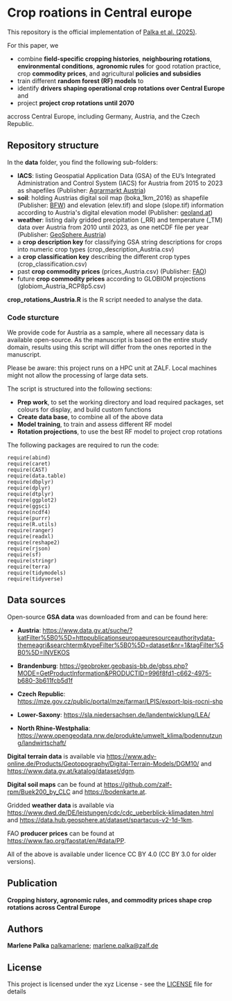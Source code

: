 # Crop roations in Central europe

This repository is the official implementation of [Palka et al. (2025)](https://xyz).

For this paper, we
* combine  __field-specific cropping histories__, __neighbouring rotations__, __environmental conditions__, __agronomic rules__ for good rotation practice, crop __commodity prices__, and agricultural __policies and subsidies__
* train different __random forest (RF) models__ to
* identify __drivers shaping operational crop rotations over Central Europe__ and
* project __project crop rotations until 2070__

accross Central Europe, including Germany, Austria, and the Czech Republic.

## Repository structure

In the __data__ folder, you find the following sub-folders:
* __IACS__: listing Geospatial Application Data (GSA) of the EU’s Integrated Administration and Control System (IACS) for Austria from 2015 to 2023 as shapefiles (Publisher: [Agrarmarkt Austria](https://www.ama.at/))
* __soil__: holding Austrias digital soil map (boka_1km_2016) as shapefile (Publisher: [BFW](https://www.bfw.gv.at/)) and elevation (elev.tif) and slope (slope.tif) information according to Austria's digital elevation model (Publisher: [geoland.at](http://www.geoland.at))
* __weather__: listing daily gridded precipitation (_RR) and temperature (_TM) data over Austria from 2010 until 2023, as one netCDF file per year (Publisher: [GeoSphere Austria](https://www.geosphere.at/))
* a __crop description key__ for classifying GSA string descriptions for crops into numeric crop types (crop_description_Austria.csv)
* a __crop classification key__ describing the different crop types (crop_classification.csv)
* past __crop commodity prices__ (prices_Austria.csv) (Publisher: [FAO](https://www.fao.org/))
* future __crop commodity prices__ according to GLOBIOM projections (globiom_Austria_RCP8p5.csv)

__crop_rotations_Austria.R__ is the R script needed to analyse the data.

### Code sturcture

We provide code for Austria as a sample, where all necessary data is available open-source. As the manuscript is based on the entire study domain, results using this script will differ from the ones reported in the manuscript.<br />

Please be aware: this project runs on a HPC unit at ZALF. Local machines might not allow the processing of large data sets.

The script is structured into the following sections:
* __Prep work__, to set the working directory and load required packages, set colours for display, and build custom functions
* __Create data base__, to combine all of the above data
* __Model training__, to train and assess different RF model
* __Rotation projections__, to use the best RF model to project crop rotations

The following packages are required to run the code:
```
require(abind)
require(caret)
require(CAST)
require(data.table)
require(dbplyr)
require(dplyr)
require(dtplyr)
require(ggplot2)
require(ggsci)
require(ncdf4)
require(purrr)
require(R.utils)
require(ranger)
require(readxl)
require(reshape2)
require(rjson)
require(sf)
require(stringr)
require(terra)
require(tidymodels)
require(tidyverse)
```

## Data sources
Open-source __GSA data__ was downloaded from and can be found here: <br />
* __Austria__: https://www.data.gv.at/suche/?katFilter%5B0%5D=httppublicationseuropaeuresourceauthoritydata-themeagri&searchterm&typeFilter%5B0%5D=dataset&nr=1&tagFilter%5B0%5D=INVEKOS

* __Brandenburg__: https://geobroker.geobasis-bb.de/gbss.php?MODE=GetProductInformation&PRODUCTID=996f8fd1-c662-4975-b680-3b611fcb5d1f

* __Czech Republic__: https://mze.gov.cz/public/portal/mze/farmar/LPIS/export-lpis-rocni-shp 

* __Lower-Saxony__: https://sla.niedersachsen.de/landentwicklung/LEA/ 

* __North Rhine-Westphalia__: https://www.opengeodata.nrw.de/produkte/umwelt_klima/bodennutzung/landwirtschaft/


__Digital terrain data__ is available via https://www.adv-online.de/Products/Geotopography/Digital-Terrain-Models/DGM10/ and https://www.data.gv.at/katalog/dataset/dgm.

__Digital soil maps__ can be found at https://github.com/zalf-rpm/Buek200_by_CLC and https://bodenkarte.at.

Gridded __weather data__ is available via https://www.dwd.de/DE/leistungen/cdc/cdc_ueberblick-klimadaten.html and https://data.hub.geosphere.at/dataset/spartacus-v2-1d-1km.


FAO __producer prices__ can be found at https://www.fao.org/faostat/en/#data/PP.

All of the above is available under licence CC BY 4.0 (CC BY 3.0 for older versions).

## Publication

 __Cropping history, agronomic rules, and commodity prices shape crop rotations across Central Europe__

## Authors

__Marlene Palka__ [palkamarlene](https://github.com/palkamarlene); marlene.palka@zalf.de

## License

This project is licensed under the xyz License - see the [LICENSE](LICENSE) file for details
